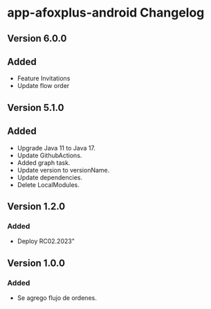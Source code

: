 # app-afoxplus-android Changelog

## Version 6.0.0
## Added
- Feature Invitations
- Update flow order

## Version 5.1.0
## Added
- Upgrade Java 11 to Java 17.
- Update GithubActions.
- Added graph task.
- Update version to versionName.
- Update dependencies.
- Delete LocalModules.

## Version 1.2.0
### Added
- Deploy RC02.2023"

## Version 1.0.0
### Added
- Se agrego flujo de ordenes.
